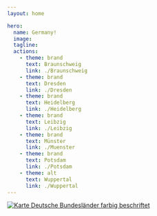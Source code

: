 ```yaml
---
layout: home

hero:
  name: Germany!
  image: 
  tagline: 
  actions:
    - theme: brand
      text: Braunschweig
      link: ./Braunschweig
    - theme: brand
      text: Dresden
      link: ./Dresden
    - theme: brand
      text: Heidelberg
      link: ./Heidelberg
    - theme: brand
      text: Leibzig
      link: ./Leibzig
    - theme: brand
      text: Münster
      link: ./Muenster
    - theme: brand
      text: Potsdam
      link: ./Potsdam
    - theme: alt
      text: Wuppertal
      link: ./Wuppertal
---
```

<!--
    - theme: brand
      text: Rhein
      link: ./Rhein
    - theme: brand
      text: Koeln
      link: ./Koeln
    - theme: brand
      text: Frankfurt
      link: ./Frankfurt
    - theme: brand
      text: Berlin
      link: ./Berlin
    - theme: brand
      text: Mainz
      link: ./Mainz
    - theme: brand
      text: Duesseldorf
      link: ./Duesseldorf
    - theme: brand
      text: Freiburg
      link: ./Freiburg
    - theme: brand
      text: Bonn
      link: ./Bonn
    - theme: brand
      text: Goettingen
      link: ./Goettingen
-->
<a title="David Liuzzo, derivative work by User:elya, CC BY-SA 2.5 &lt;https://creativecommons.org/licenses/by-sa/2.5&gt;, via Wikimedia Commons" href="https://commons.wikimedia.org/wiki/File:Karte_Deutsche_Bundesl%C3%A4nder_farbig_beschriftet.png"><img alt="Karte Deutsche Bundesländer farbig beschriftet" src="https://upload.wikimedia.org/wikipedia/commons/thumb/9/94/Karte_Deutsche_Bundesl%C3%A4nder_farbig_beschriftet.png/256px-Karte_Deutsche_Bundesl%C3%A4nder_farbig_beschriftet.png?20150429111809"></a>